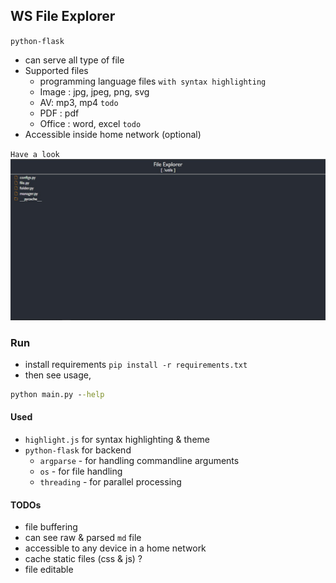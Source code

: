 ## WS File Explorer 
`python-flask`
* can serve all type of file
* Supported files
	* programming language files `with syntax highlighting`
	* Image : jpg, jpeg, png, svg
	* AV: mp3, mp4 `todo`
	* PDF : pdf
	* Office : word, excel `todo`
* Accessible inside home network (optional)

`Have a look`
![Overview](show.jpg)

### Run
* install requirements `pip install -r requirements.txt`
* then see usage,
```cmd
python main.py --help
```

#### Used
* `highlight.js` for syntax highlighting & theme
* `python-flask` for backend
	* `argparse` - for handling commandline arguments
	* `os` - for file handling
	* `threading` - for parallel processing

#### TODOs
* file buffering
* can see raw & parsed `md` file
* accessible to any device in a home network
* cache static files (css & js) ?
* file editable 